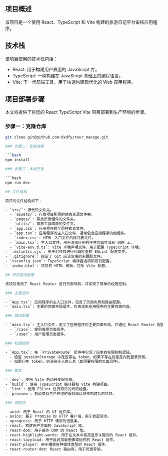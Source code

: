 ## 项目概述

该项目是一个使用 React、TypeScript 和 Vite 构建的旅游日记平台审核应用程序。

## 技术栈

该项目使用的技术栈包括：

- React: 用于构建用户界面的 JavaScript 库。
- TypeScript: 一种构建在 JavaScript 基础上的编程语言。
- Vite: 下一代前端工具，用于快速构建现代化的 Web 应用程序。

## 项目部署步骤

本文档提供了将您的 React TypeScript Vite 项目部署到生产环境的步骤。

### 步骤一：克隆仓库

```bash
git clone git@github.com:dxdfy/tour_manage.git

### 步骤二：安装依赖

```bash
npm install

### 步骤三：本地开发

```bash
npm run dev

## 文件结构

项目的文件结构如下：

- `src/`: 源代码文件夹。
  - `assets/`: 存放项目所需的静态资源文件夹。
  - `pages/`: 存放页面组件的文件夹。
  - `utils/`: 存放工具函数的文件夹。
  - `app.css`: 应用程序的全局样式表文件。
  - `app.tsx`: 应用程序的主入口文件，通常包含应用程序的根组件。
  - `index.css`: HTML 入口文件的样式表文件。
  - `main.tsx`: 主入口文件，用于渲染应用程序并将其挂载到 DOM 上。
  - `vite-env.d.ts`: Vite 环境声明文件，用于配置 TypeScript 环境。
- `.eslintrc.cjs`: 用于对项目进行代码检查的 ESLint 配置文件。
- `.gitignore`: 指定了 Git 应该忽略的未跟踪文件。
- `tsconfig.json`: TypeScript 编译器选项和项目配置。
- `index.html`: 项目的 HTML 模板，包括 Vite 配置。

## 项目路由配置

该项目使用了 React Router 进行页面导航，并实现了简单的权限控制。

### 主要组件

- `App.tsx`: 应用程序的主入口文件，包含了页面布局和路由配置。
- `main.tsx`: 主要的页面布局组件，负责渲染应用程序的主要页面内容。

### 路由配置

- `main.tsx`: 主入口文件，定义了应用程序的主要页面布局，并通过 React Router 配置了页面路由。
  - `/case`: 案例管理页面组件。
  - `/user`: 用户管理页面组件。

### 权限控制

- `App.tsx`: 在 `PrivateRoute` 组件中实现了简单的权限控制逻辑。
  - 检查 sessionStorage 中是否存在 token，如果不存在则重定向到登录页面。
  - 如果存在 token，则渲染传入的元素（即需要权限的页面组件）。

### 脚本

- `dev`: 使用 Vite 启动开发服务器。
- `build`: 使用 TypeScript 编译器和 Vite 构建项目。
- `lint`: 使用 ESLint 进行项目的代码检查。
- `preview`: 启动类似生产环境的服务器以预览构建后的项目。

### 依赖项

- antd: 用于 React 的 UI 组件库。
- axios: 基于 Promise 的 HTTP 客户端，用于发起请求。
- nprogress: 用于 HTTP 请求的进度条。
- react: 构建用户界面的 JavaScript 库。
- react-dom: 用于操作 DOM 的 React 包。
- react-highlight-words: 用于在文本中高亮显示关键词的 React 组件。
- react-lazyload: 用于延迟加载图像或组件的 React 组件。
- react-player: 用于播放各种媒体类型的 React 组件。
- react-router-dom: React 路由库，用于页面导航。

